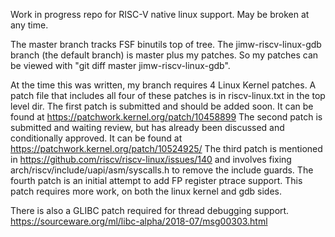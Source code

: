 Work in progress repo for RISC-V native linux support.  May be broken at any
time.

The master branch tracks FSF binutils top of tree.  The jimw-riscv-linux-gdb
branch (the default branch) is master plus my patches.  So my patches can be
viewed with "git diff master jimw-riscv-linux-gdb".

At the time this was written, my branch requires 4 Linux Kernel patches.  A
patch file that includes all four of these patches is in riscv-linux.txt in
the top level dir. The first patch is submitted and should be added soon.  It
can be found at
    https://patchwork.kernel.org/patch/10458899
The second patch is submitted and waiting review, but has already been
discussed and conditionally approved.  It can be found at
    https://patchwork.kernel.org/patch/10524925/
The third patch is mentioned in
    https://github.com/riscv/riscv-linux/issues/140
and involves fixing arch/riscv/include/uapi/asm/syscalls.h to remove the
include guards.  The fourth patch is an initial attempt to add FP register
ptrace support.  This patch requires more work, on both the linux kernel and
gdb sides.

There is also a GLIBC patch required for thread debugging support.
    https://sourceware.org/ml/libc-alpha/2018-07/msg00303.html
